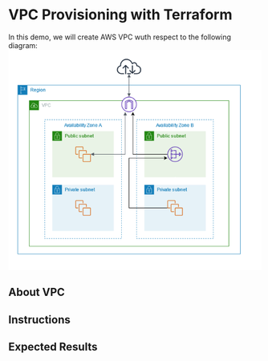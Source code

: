 # VPC Provisioning with Terraform
In this demo, we will create AWS VPC wuth respect to the following diagram:
![](./Lab_Results/Screenshot%20from%202022-08-30%2011-50-04.png)
## About VPC 
## Instructions
## Expected Results
